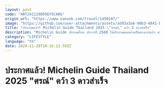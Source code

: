 ```yaml
---
layout: post
code: "ART2411280956Y5CA0G"
origin_url: "https://www.sanook.com/travel/1450187/"
image: "https://github.com/user-attachments/assets/ad93a3a6-98b3-4841-b67d-0d27cdb49dc8"
title: "ประกาศแล้ว! Michelin Guide Thailand 2025 \"ศรณ์\" คว้า 3 ดาวสำเร็จ"
description: "Michelin Guide ประเทศไทย ประจำปี 2568 ได้ประกาศผลอย่างเป็นทางการแล้ว ศรณ์คือร้านที่ได้รางวัล 3 ดาวครั้งแรกในไทย"
category: "LIFESTYLE"
language: "th"
date: 2024-11-28T10:16:13.593Z
---
```


# ประกาศแล้ว! Michelin Guide Thailand 2025 "ศรณ์" คว้า 3 ดาวสำเร็จ
